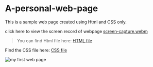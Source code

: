 # A-personal-web-page
This is a sample web page created using Html and CSS only.

click here to view the screen record of webpage [screen-capture.webm](https://user-images.githubusercontent.com/110669967/196327398-a4958a38-3858-4b74-9e90-bd3759dae690.webm)
>You can find Html file here: [HTML file](https://github.com/krishna-amal/A-personal-web-page/blob/425a9a4ec54fa9d76f768637a6deff8cfdac55b8/index.html)

Find the CSS file here: [CSS file](https://github.com/krishna-amal/A-personal-web-page/blob/23558f2c455e000e684cfc018a99636768b6688b/style.css)

![my first web page](https://user-images.githubusercontent.com/110669967/196327315-9e671000-7f62-45c9-8a65-adfe710063b8.jpg)

